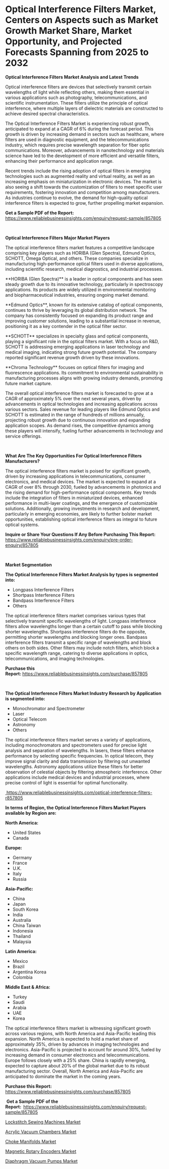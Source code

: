 <p><h1>Optical Interference Filters Market, Centers on Aspects such as Market Growth Market Share, Market Opportunity, and Projected Forecasts Spanning from 2025 to 2032</h1></p><p><strong>Optical Interference Filters Market Analysis and Latest Trends</strong></p>
<p><p>Optical interference filters are devices that selectively transmit certain wavelengths of light while reflecting others, making them essential in various applications such as photography, telecommunications, and scientific instrumentation. These filters utilize the principle of optical interference, where multiple layers of dielectric materials are constructed to achieve desired spectral characteristics. </p><p>The Optical Interference Filters Market is experiencing robust growth, anticipated to expand at a CAGR of 6% during the forecast period. This growth is driven by increasing demand in sectors such as healthcare, where filters are used in diagnostic equipment, and the telecommunications industry, which requires precise wavelength separation for fiber optic communications. Moreover, advancements in nanotechnology and materials science have led to the development of more efficient and versatile filters, enhancing their performance and application range.</p><p>Recent trends include the rising adoption of optical filters in emerging technologies such as augmented reality and virtual reality, as well as an increasing emphasis on miniaturization in electronic devices. The market is also seeing a shift towards the customization of filters to meet specific user requirements, fostering innovation and competition among manufacturers. As industries continue to evolve, the demand for high-quality optical interference filters is expected to grow, further propelling market expansion.</p></p>
<p><strong>Get a Sample PDF of the Report:&nbsp;</strong> <a href="https://www.reliablebusinessinsights.com/enquiry/request-sample/857805?utm_campaign=1837&utm_medium=2&utm_source=Github&utm_content=ia&utm_term=17022025&utm_id=optical-interference-filters">https://www.reliablebusinessinsights.com/enquiry/request-sample/857805</a></p>
<p>&nbsp;</p>
<p><strong>Optical Interference Filters Major Market Players</strong></p>
<p><p>The optical interference filters market features a competitive landscape comprising key players such as HORIBA (Glen Spectra), Edmund Optics, SCHOTT, Omega Optical, and others. These companies specialize in manufacturing high-performance optical filters used in diverse applications, including scientific research, medical diagnostics, and industrial processes.</p><p>**HORIBA (Glen Spectra)** is a leader in optical components and has seen steady growth due to its innovative technology, particularly in spectroscopy applications. Its products are widely utilized in environmental monitoring and biopharmaceutical industries, ensuring ongoing market demand.</p><p>**Edmund Optics**, known for its extensive catalog of optical components, continues to thrive by leveraging its global distribution network. The company has consistently focused on expanding its product range and improving customer solutions, leading to a substantial increase in revenue, positioning it as a key contender in the optical filter sector.</p><p>**SCHOTT** specializes in specialty glass and optical components, playing a significant role in the optical filters market. With a focus on R&D, SCHOTT is addressing emerging applications in laser technology and medical imaging, indicating strong future growth potential. The company reported significant revenue growth driven by these innovations.</p><p>**Chroma Technology** focuses on optical filters for imaging and fluorescence applications. Its commitment to environmental sustainability in manufacturing processes aligns with growing industry demands, promoting future market capture.</p><p>The overall optical interference filters market is forecasted to grow at a CAGR of approximately 5% over the next several years, driven by advancements in optical technologies and increasing applications across various sectors. Sales revenue for leading players like Edmund Optics and SCHOTT is estimated in the range of hundreds of millions annually, projecting robust growth due to continuous innovation and expanding application scopes. As demand rises, the competitive dynamics among these players will intensify, fueling further advancements in technology and service offerings.</p></p>
<p>&nbsp;</p>
<p><strong>What Are The Key Opportunities For Optical Interference Filters Manufacturers?</strong></p>
<p><p>The optical interference filters market is poised for significant growth, driven by increasing applications in telecommunications, consumer electronics, and medical devices. The market is expected to expand at a CAGR of over 8% through 2030, fueled by advancements in photonics and the rising demand for high-performance optical components. Key trends include the integration of filters in miniaturized devices, enhanced performance in multi-layer coatings, and the emergence of customizable solutions. Additionally, growing investments in research and development, particularly in emerging economies, are likely to further bolster market opportunities, establishing optical interference filters as integral to future optical systems.</p></p>
<p><strong>Inquire or Share Your Questions If Any Before Purchasing This Report:</strong> <a href="https://www.reliablebusinessinsights.com/enquiry/pre-order-enquiry/857805?utm_campaign=1837&utm_medium=2&utm_source=Github&utm_content=ia&utm_term=17022025&utm_id=optical-interference-filters">https://www.reliablebusinessinsights.com/enquiry/pre-order-enquiry/857805</a></p>
<p>&nbsp;</p>
<p><strong>Market Segmentation</strong></p>
<p><strong>The Optical Interference Filters Market Analysis by types is segmented into:</strong></p>
<p><ul><li>Longpass Interference Filters</li><li>Shortpass Interference Filters</li><li>Bandpass Interference Filters</li><li>Others</li></ul></p>
<p><p>The optical interference filters market comprises various types that selectively transmit specific wavelengths of light. Longpass interference filters allow wavelengths longer than a certain cutoff to pass while blocking shorter wavelengths. Shortpass interference filters do the opposite, permitting shorter wavelengths and blocking longer ones. Bandpass interference filters transmit a specific range of wavelengths and block others on both sides. Other filters may include notch filters, which block a specific wavelength range, catering to diverse applications in optics, telecommunications, and imaging technologies.</p></p>
<p><strong>Purchase this Report:&nbsp;</strong><a href="https://www.reliablebusinessinsights.com/purchase/857805?utm_campaign=1837&utm_medium=2&utm_source=Github&utm_content=ia&utm_term=17022025&utm_id=optical-interference-filters">https://www.reliablebusinessinsights.com/purchase/857805</a></p>
<p>&nbsp;</p>
<p><strong>The Optical Interference Filters Market Industry Research by Application is segmented into:</strong></p>
<p><ul><li>Monochromator and Spectrometer</li><li>Laser</li><li>Optical Telecom</li><li>Astronomy</li><li>Others</li></ul></p>
<p><p>The optical interference filters market serves a variety of applications, including monochromators and spectrometers used for precise light analysis and separation of wavelengths. In lasers, these filters enhance performance by selecting specific frequencies. In optical telecom, they improve signal clarity and data transmission by filtering out unwanted wavelengths. Astronomy applications utilize these filters for better observation of celestial objects by filtering atmospheric interference. Other applications include medical devices and industrial processes, where precise control of light is essential for optimal functionality.</p></p>
<p><a href="https://www.reliablebusinessinsights.com/optical-interference-filters-r857805?utm_campaign=1837&utm_medium=2&utm_source=Github&utm_content=ia&utm_term=17022025&utm_id=optical-interference-filters">&nbsp;https://www.reliablebusinessinsights.com/optical-interference-filters-r857805</a></p>
<p><strong>In terms of Region, the Optical Interference Filters Market Players available by Region are:</strong></p>
<p>
    <p> <strong> North America: </strong>
        <ul>
            <li>United States</li>
            <li>Canada</li>
        </ul>
        </p> 
    <p> <strong> Europe: </strong>
        <ul>
            <li>Germany</li>
            <li>France</li>
            <li>U.K.</li>
            <li>Italy</li>
            <li>Russia</li>
        </ul>
        </p> 
    <p> <strong> Asia-Pacific: </strong>
        <ul>
            <li>China</li>
            <li>Japan</li>
            <li>South Korea</li>
            <li>India</li>
            <li>Australia</li>
            <li>China Taiwan</li>
            <li>Indonesia</li>
            <li>Thailand</li>
            <li>Malaysia</li>
        </ul>
        </p> 
    <p> <strong> Latin America: </strong>
        <ul>
            <li>Mexico</li>
            <li>Brazil</li>
            <li>Argentina Korea</li>
            <li>Colombia</li>
        </ul>
        </p> 
    <p> <strong> Middle East & Africa: </strong>
        <ul>
            <li>Turkey</li>
            <li>Saudi</li>
            <li>Arabia</li>
            <li>UAE</li>
            <li>Korea</li>
        </ul>
    </p>
    </p>
<p><p>The optical interference filters market is witnessing significant growth across various regions, with North America and Asia-Pacific leading this expansion. North America is expected to hold a market share of approximately 35%, driven by advances in imaging technologies and electronics. Asia-Pacific is projected to account for around 30%, fueled by increasing demand in consumer electronics and telecommunications. Europe follows closely with a 25% share. China is rapidly emerging, expected to capture about 20% of the global market due to its robust manufacturing sector. Overall, North America and Asia-Pacific are anticipated to dominate the market in the coming years.</p></p>
<p><strong>Purchase this Report: </strong><a href="https://www.reliablebusinessinsights.com/purchase/857805?utm_campaign=1837&utm_medium=2&utm_source=Github&utm_content=ia&utm_term=17022025&utm_id=optical-interference-filters">https://www.reliablebusinessinsights.com/purchase/857805</a></p>
<p>&nbsp;<strong>Get a Sample PDF of the Report:&nbsp;&nbsp;</strong><a href="https://www.reliablebusinessinsights.com/enquiry/request-sample/857805?utm_campaign=1837&utm_medium=2&utm_source=Github&utm_content=ia&utm_term=17022025&utm_id=optical-interference-filters">https://www.reliablebusinessinsights.com/enquiry/request-sample/857805</a></p>
<p><strong></strong></p>
<p><p><a href="https://github.com/tsininazzy/Market-Research-Report-List-1/blob/main/lockstitch-sewing-machines-market.md?utm_campaign=1837&utm_medium=2&utm_source=Github&utm_content=ia&utm_term=17022025&utm_id=optical-interference-filters">Lockstitch Sewing Machines Market</a></p><p><a href="https://github.com/kaddahblejc/Market-Research-Report-List-1/blob/main/acrylic-vacuum-chambers-market.md?utm_campaign=1837&utm_medium=2&utm_source=Github&utm_content=ia&utm_term=17022025&utm_id=optical-interference-filters">Acrylic Vacuum Chambers Market</a></p><p><a href="https://github.com/chkrselia/Market-Research-Report-List-1/blob/main/choke-manifolds-market.md?utm_campaign=1837&utm_medium=2&utm_source=Github&utm_content=ia&utm_term=17022025&utm_id=optical-interference-filters">Choke Manifolds Market</a></p><p><a href="https://github.com/pidlisseas/Market-Research-Report-List-1/blob/main/magnetic-rotary-encoders-market.md?utm_campaign=1837&utm_medium=2&utm_source=Github&utm_content=ia&utm_term=17022025&utm_id=optical-interference-filters">Magnetic Rotary Encoders Market</a></p><p><a href="https://github.com/gyenesephacy/Market-Research-Report-List-1/blob/main/diaphragm-vacuum-pumps-market.md?utm_campaign=1837&utm_medium=2&utm_source=Github&utm_content=ia&utm_term=17022025&utm_id=optical-interference-filters">Diaphragm Vacuum Pumps Market</a></p></p>